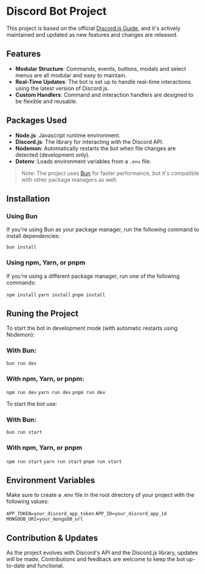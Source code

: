 <h1>Discord Bot Project</h1>

<p> This project is based on the official <a rel="noopener" target="_new" href="https://discordjs.guide/#before-you-begin">Discord.js Guide</a>, and it's actively maintained and updated as new features and changes are released.</p>

<h2>Features</h2>
<ul>
<li>
<strong>Modular Structure</strong>: Commands, events, buttons, modals and select menus are all modular and easy to maintain.
</li>
<li>
<strong>Real-Time Updates</strong>: The bot is set up to handle real-time interactions using the latest version of Discord.js.
</li>
<li>
<strong>Custom Handlers</strong>: Command and interaction handlers are designed to be flexible and reusable.
</li>
</ul>

<h2>Packages Used</h2>
<ul> <li><strong>Node.js</strong>: Javascript runtime environment. </li>
<li><strong>Discord.js</strong>: The library for interacting with the Discord API. </li>
<li><strong>Nodemon</strong>: Automatically restarts the bot when file changes are detected (development only).</li>
<li><strong>Dotenv</strong>: Loads environment variables from a <code>.env</code> file.</li>
 </ul>

> Note: The project uses [Bun](https://bun.sh/) for faster performance, but it's compatible with other package managers as well.

<h2>Installation</h2>
<h3>Using Bun</h3>
<p>If you're using Bun as your package manager, run the following command to install dependencies:</p>

`bun install `

<h3>Using npm, Yarn, or pnpm</h3>
<p>If you're using a different package manager, run one of the following commands:</p>

`npm install`
`yarn install`
`pnpm install`

<h2>Runing the Project</h2>
<p>To start the bot in development mode (with automatic restarts using Nodemon):</p>
<h3>With Bun:</h3>

`bun run dev`

<h3>With npm, Yarn, or pnpm:</h3>

`npm run dev` `yarn run dev` `pnpm run dev`

<p>To start the bot use:</p>
<h3>With Bun:</h3>

`bun run start`

<h3>With npm, Yarn, or pnpm</h3>

`npm run start` `yarn run start` `pnpm run start`

<h2>Environment Variables</h2>
<p>Make sure to create a .env file in the root directory of your project with the following values:</p>

`APP_TOKEN=your_discord_app_token`
`APP_ID=your_discord_app_id`
`MONGODB_URI=your_mongoDB_url`

<h2>Contribution & Updates</h2>
<p>As the project evolves with Discord's API and the Discord.js library, updates will be made. Contributions and feedback are welcome to keep the bot up-to-date and functional.</p>
